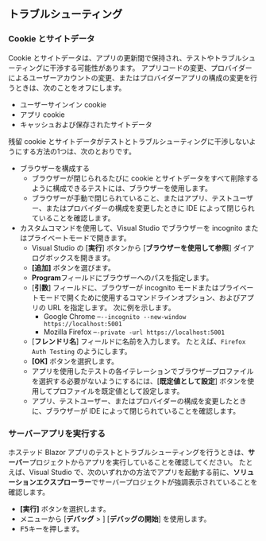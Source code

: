 ## <a name="troubleshoot"></a>トラブルシューティング

### <a name="cookies-and-site-data"></a>Cookie とサイトデータ

Cookie とサイトデータは、アプリの更新間で保持され、テストやトラブルシューティングに干渉する可能性があります。 アプリコードの変更、プロバイダーによるユーザーアカウントの変更、またはプロバイダーアプリの構成の変更を行うときは、次のことをオフにします。

* ユーザーサインイン cookie
* アプリ cookie
* キャッシュおよび保存されたサイトデータ

残留 cookie とサイトデータがテストとトラブルシューティングに干渉しないようにする方法の1つは、次のとおりです。

* ブラウザーを構成する
  * ブラウザーが閉じられるたびに cookie とサイトデータをすべて削除するように構成できるテストには、ブラウザーを使用します。
  * ブラウザーが手動で閉じられていること、またはアプリ、テストユーザー、またはプロバイダーの構成を変更したときに IDE によって閉じられていることを確認します。
* カスタムコマンドを使用して、Visual Studio でブラウザーを incognito またはプライベートモードで開きます。
  * Visual Studio の [**実行**] ボタンから [**ブラウザーを使用して参照**] ダイアログボックスを開きます。
  * **[追加]** ボタンを選びます。
  * **Program**フィールドにブラウザーへのパスを指定します。
  * [**引数**] フィールドに、ブラウザーが incognito モードまたはプライベートモードで開くために使用するコマンドラインオプション、およびアプリの URL を指定します。 次に例を示します。
    * Google Chrome &ndash;`--incognito --new-window https://localhost:5001`
    * Mozilla Firefox &ndash;`-private -url https://localhost:5001`
  * [**フレンドリ名**] フィールドに名前を入力します。 たとえば、`Firefox Auth Testing` のようにします。
  * **[OK]** ボタンを選択します。
  * アプリを使用したテストの各イテレーションでブラウザープロファイルを選択する必要がないようにするには、[**既定値として設定**] ボタンを使用してプロファイルを既定値として設定します。
  * アプリ、テストユーザー、またはプロバイダーの構成を変更したときに、ブラウザーが IDE によって閉じられていることを確認します。

### <a name="run-the-server-app"></a>サーバーアプリを実行する

ホステッド Blazor アプリのテストとトラブルシューティングを行うときは、**サーバー**プロジェクトからアプリを実行していることを確認してください。 たとえば、Visual Studio で、次のいずれかの方法でアプリを起動する前に、**ソリューションエクスプローラー**でサーバープロジェクトが強調表示されていることを確認します。

* **[実行]** ボタンを選択します。
* メニューから [**デバッグ** > ] [**デバッグの開始**] を使用します。
* <kbd>F5</kbd>キーを押します。
